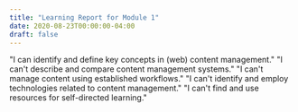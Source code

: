 ```yaml
---
title: "Learning Report for Module 1"
date: 2020-08-23T00:00:00-04:00
draft: false
---
```

"I can identify and define key concepts in (web) content management."
"I can't describe and compare content management systems."
"I can't manage content using established workflows."
"I can't identify and employ technologies related to content management."
"I can't find and use resources for self-directed learning."

